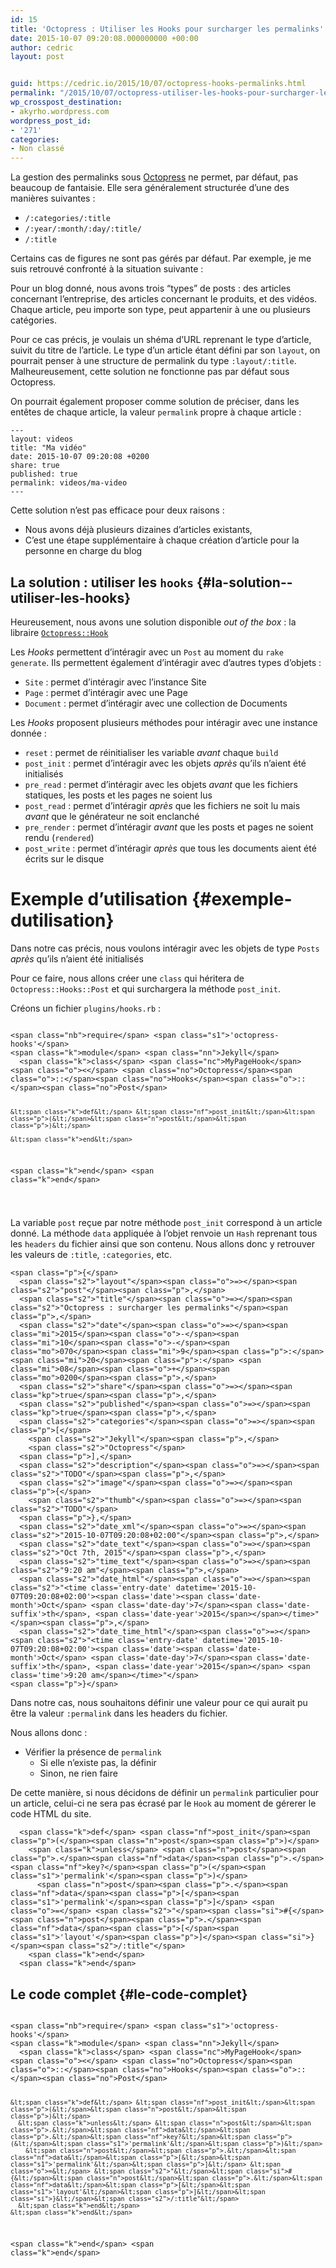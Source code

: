 ```yaml
---
id: 15
title: 'Octopress : Utiliser les Hooks pour surcharger les permalinks'
date: 2015-10-07 09:20:08.000000000 +00:00
author: cedric
layout: post


guid: https://cedric.io/2015/10/07/octopress-hooks-permalinks.html
permalink: "/2015/10/07/octopress-utiliser-les-hooks-pour-surcharger-les-permalinks/"
wp_crosspost_destination:
- akyrho.wordpress.com
wordpress_post_id:
- '271'
categories:
- Non classé
---
```

La gestion des permalinks sous [Octopress](http://octopress.org/) ne permet, par défaut, pas beaucoup de fantaisie. Elle sera généralement structurée d’une des manières suivantes :

  * <code class="highlighter-rouge">/:categories/:title</code>
  * <code class="highlighter-rouge">/:year/:month/:day/:title/</code>
  * <code class="highlighter-rouge">/:title</code>

Certains cas de figures ne sont pas gérés par défaut. Par exemple, je me suis retrouvé confronté à la situation suivante :

Pour un blog donné, nous avons trois “types” de posts : des articles concernant l’entreprise, des articles concernant le produits, et des vidéos. Chaque article, peu importe son type, peut appartenir à une ou plusieurs catégories.

Pour ce cas précis, je voulais un shéma d’URL reprenant le type d’article, suivit du titre de l’article. Le type d’un article étant défini par son <code class="highlighter-rouge">layout</code>, on pourrait penser à une structure de permalink du type <code class="highlighter-rouge">:layout/:title</code>. Malheureusement, cette solution ne fonctionne pas par défaut sous Octopress.

On pourrait également proposer comme solution de préciser, dans les entêtes de chaque article, la valeur <code class="highlighter-rouge">permalink</code> propre à chaque article :

<div class="language-liquid highlighter-rouge">
  <div class="highlight">
    <pre class="highlight"><code>---
layout: videos
title: "Ma vidéo"
date: 2015-10-07 09:20:08 +0200
share: true
published: true
permalink: videos/ma-video
---
</code></pre>
  </div>
</div>

Cette solution n’est pas efficace pour deux raisons :

  * Nous avons déjà plusieurs dizaines d’articles existants,
  * C’est une étape supplémentaire à chaque création d’article pour la personne en charge du blog

## La solution : utiliser les <code class="highlighter-rouge">hooks</code> {#la-solution--utiliser-les-hooks}

Heureusement, nous avons une solution disponible _out of the box_ : la libraire [<code class="highlighter-rouge">Octopress::Hook</code>](https://github.com/octopress/hooks)  
<!-- more -->

  
Les _Hooks_ permettent d’intéragir avec un <code class="highlighter-rouge">Post</code> au moment du <code class="highlighter-rouge">rake generate</code>. Ils permettent également d’intéragir avec d’autres types d’objets :

  * <code class="highlighter-rouge">Site</code> : permet d’intéragir avec l’instance Site
  * <code class="highlighter-rouge">Page</code> : permet d’intéragir avec une Page
  * <code class="highlighter-rouge">Document</code> : permet d’intéragir avec une collection de Documents

Les _Hooks_ proposent plusieurs méthodes pour intéragir avec une instance donnée :

  * <code class="highlighter-rouge">reset</code> : permet de réinitialiser les variable _avant_ chaque <code class="highlighter-rouge">build</code>
  * <code class="highlighter-rouge">post_init</code> : permet d’intéragir avec les objets _après_ qu’ils n’aient été initialisés
  * <code class="highlighter-rouge">pre_read</code> : permet d’intéragir avec les objets _avant_ que les fichiers statiques, les posts et les pages ne soient lus
  * <code class="highlighter-rouge">post_read</code> : permet d’intéragir _après_ que les fichiers ne soit lu mais _avant_ que le générateur ne soit enclanché
  * <code class="highlighter-rouge">pre_render</code> : permet d’intéragir _avant_ que les posts et pages ne soient rendu (<code class="highlighter-rouge">rendered</code>)
  * <code class="highlighter-rouge">post_write</code> : permet d’intéragir _après_ que tous les documents aient été écrits sur le disque

# Exemple d’utilisation {#exemple-dutilisation}

Dans notre cas précis, nous voulons intéragir avec les objets de type <code class="highlighter-rouge">Posts</code> _après_ qu’ils n’aient été initialisés

Pour ce faire, nous allons créer une <code class="highlighter-rouge">class</code> qui héritera de <code class="highlighter-rouge">Octopress::Hooks::Post</code> et qui surchargera la méthode <code class="highlighter-rouge">post_init</code>.

Créons un fichier <code class="highlighter-rouge">plugins/hooks.rb</code> :

<div class="language-ruby highlighter-rouge">
  <div class="highlight">
    <pre class="highlight"><code>
&lt;span class="nb">require&lt;/span> &lt;span class="s1">'octopress-hooks'&lt;/span>
&lt;span class="k">module&lt;/span> &lt;span class="nn">Jekyll&lt;/span>
  &lt;span class="k">class&lt;/span> &lt;span class="nc">MyPageHook&lt;/span> &lt;span class="o">&lt;&lt;/span> &lt;span class="no">Octopress&lt;/span>&lt;span class="o">::&lt;/span>&lt;span class="no">Hooks&lt;/span>&lt;span class="o">::&lt;/span>&lt;span class="no">Post&lt;/span>

    &lt;span class="k">def&lt;/span> &lt;span class="nf">post_init&lt;/span>&lt;span class="p">(&lt;/span>&lt;span class="n">post&lt;/span>&lt;span class="p">)&lt;/span>

    &lt;span class="k">end&lt;/span>

  &lt;span class="k">end&lt;/span>
&lt;span class="k">end&lt;/span>

</code></pre>
  </div>
</div>

La variable <code class="highlighter-rouge">post</code> reçue par notre méthode <code class="highlighter-rouge">post_init</code> correspond à un article donné. La méthode <code class="highlighter-rouge">data</code> appliquée à l’objet renvoie un <code class="highlighter-rouge">Hash</code> reprenant tous les <code class="highlighter-rouge">headers</code> du fichier ainsi que son contenu. Nous allons donc y retrouver les valeurs de <code class="highlighter-rouge">:title</code>, <code class="highlighter-rouge">:categories</code>, etc.

<div class="language-ruby highlighter-rouge">
  <div class="highlight">
    <pre class="highlight"><code>&lt;span class="p">{&lt;/span>
  &lt;span class="s2">"layout"&lt;/span>&lt;span class="o">=>&lt;/span>&lt;span class="s2">"post"&lt;/span>&lt;span class="p">,&lt;/span>
  &lt;span class="s2">"title"&lt;/span>&lt;span class="o">=>&lt;/span>&lt;span class="s2">"Octopress : surcharger les permalinks"&lt;/span>&lt;span class="p">,&lt;/span>
  &lt;span class="s2">"date"&lt;/span>&lt;span class="o">=>&lt;/span>&lt;span class="mi">2015&lt;/span>&lt;span class="o">-&lt;/span>&lt;span class="mi">10&lt;/span>&lt;span class="o">-&lt;/span>&lt;span class="mo">070&lt;/span>&lt;span class="mi">9&lt;/span>&lt;span class="p">:&lt;/span> &lt;span class="mi">20&lt;/span>&lt;span class="p">:&lt;/span> &lt;span class="mi">08&lt;/span>&lt;span class="o">+&lt;/span>&lt;span class="mo">0200&lt;/span>&lt;span class="p">,&lt;/span>
  &lt;span class="s2">"share"&lt;/span>&lt;span class="o">=>&lt;/span>&lt;span class="kp">true&lt;/span>&lt;span class="p">,&lt;/span>
  &lt;span class="s2">"published"&lt;/span>&lt;span class="o">=>&lt;/span>&lt;span class="kp">true&lt;/span>&lt;span class="p">,&lt;/span>
  &lt;span class="s2">"categories"&lt;/span>&lt;span class="o">=>&lt;/span>&lt;span class="p">[&lt;/span>
    &lt;span class="s2">"Jekyll"&lt;/span>&lt;span class="p">,&lt;/span>
    &lt;span class="s2">"Octopress"&lt;/span>
  &lt;span class="p">],&lt;/span>
  &lt;span class="s2">"description"&lt;/span>&lt;span class="o">=>&lt;/span>&lt;span class="s2">"TODO"&lt;/span>&lt;span class="p">,&lt;/span>
  &lt;span class="s2">"image"&lt;/span>&lt;span class="o">=>&lt;/span>&lt;span class="p">{&lt;/span>
    &lt;span class="s2">"thumb"&lt;/span>&lt;span class="o">=>&lt;/span>&lt;span class="s2">"TODO"&lt;/span>
  &lt;span class="p">},&lt;/span>
  &lt;span class="s2">"date_xml"&lt;/span>&lt;span class="o">=>&lt;/span>&lt;span class="s2">"2015-10-07T09:20:08+02:00"&lt;/span>&lt;span class="p">,&lt;/span>
  &lt;span class="s2">"date_text"&lt;/span>&lt;span class="o">=>&lt;/span>&lt;span class="s2">"Oct 7th, 2015"&lt;/span>&lt;span class="p">,&lt;/span>
  &lt;span class="s2">"time_text"&lt;/span>&lt;span class="o">=>&lt;/span>&lt;span class="s2">"9:20 am"&lt;/span>&lt;span class="p">,&lt;/span>
  &lt;span class="s2">"date_html"&lt;/span>&lt;span class="o">=>&lt;/span>&lt;span class="s2">"&lt;time class='entry-date' datetime='2015-10-07T09:20:08+02:00'>&lt;span class='date'>&lt;span class='date-month'>Oct&lt;/span> &lt;span class='date-day'>7&lt;/span>&lt;span class='date-suffix'>th&lt;/span>, &lt;span class='date-year'>2015&lt;/span>&lt;/span>&lt;/time>"&lt;/span>&lt;span class="p">,&lt;/span>
  &lt;span class="s2">"date_time_html"&lt;/span>&lt;span class="o">=>&lt;/span>&lt;span class="s2">"&lt;time class='entry-date' datetime='2015-10-07T09:20:08+02:00'>&lt;span class='date'>&lt;span class='date-month'>Oct&lt;/span> &lt;span class='date-day'>7&lt;/span>&lt;span class='date-suffix'>th&lt;/span>, &lt;span class='date-year'>2015&lt;/span>&lt;/span> &lt;span class='time'>9:20 am&lt;/span>&lt;/time>"&lt;/span>
&lt;span class="p">}&lt;/span>
</code></pre>
  </div>
</div>

Dans notre cas, nous souhaitons définir une valeur pour ce qui aurait pu être la valeur <code class="highlighter-rouge">:permalink</code> dans les headers du fichier.

Nous allons donc :

  * Vérifier la présence de <code class="highlighter-rouge">permalink</code> 
      * Si elle n’existe pas, la définir
      * Sinon, ne rien faire

De cette manière, si nous décidons de définir un <code class="highlighter-rouge">permalink</code> particulier pour un article, celui-ci ne sera pas écrasé par le <code class="highlighter-rouge">Hook</code> au moment de gérerer le code HTML du site.

<div class="language-ruby highlighter-rouge">
  <div class="highlight">
    <pre class="highlight"><code>  &lt;span class="k">def&lt;/span> &lt;span class="nf">post_init&lt;/span>&lt;span class="p">(&lt;/span>&lt;span class="n">post&lt;/span>&lt;span class="p">)&lt;/span>
    &lt;span class="k">unless&lt;/span> &lt;span class="n">post&lt;/span>&lt;span class="p">.&lt;/span>&lt;span class="nf">data&lt;/span>&lt;span class="p">.&lt;/span>&lt;span class="nf">key?&lt;/span>&lt;span class="p">(&lt;/span>&lt;span class="s1">'permalink'&lt;/span>&lt;span class="p">)&lt;/span>
      &lt;span class="n">post&lt;/span>&lt;span class="p">.&lt;/span>&lt;span class="nf">data&lt;/span>&lt;span class="p">[&lt;/span>&lt;span class="s1">'permalink'&lt;/span>&lt;span class="p">]&lt;/span> &lt;span class="o">=&lt;/span> &lt;span class="s2">"&lt;/span>&lt;span class="si">#{&lt;/span>&lt;span class="n">post&lt;/span>&lt;span class="p">.&lt;/span>&lt;span class="nf">data&lt;/span>&lt;span class="p">[&lt;/span>&lt;span class="s1">'layout'&lt;/span>&lt;span class="p">]&lt;/span>&lt;span class="si">}&lt;/span>&lt;span class="s2">/:title"&lt;/span>
    &lt;span class="k">end&lt;/span>
  &lt;span class="k">end&lt;/span>
</code></pre>
  </div>
</div>

## Le code complet {#le-code-complet}

<div class="language-ruby highlighter-rouge">
  <div class="highlight">
    <pre class="highlight"><code>
&lt;span class="nb">require&lt;/span> &lt;span class="s1">'octopress-hooks'&lt;/span>
&lt;span class="k">module&lt;/span> &lt;span class="nn">Jekyll&lt;/span>
  &lt;span class="k">class&lt;/span> &lt;span class="nc">MyPageHook&lt;/span> &lt;span class="o">&lt;&lt;/span> &lt;span class="no">Octopress&lt;/span>&lt;span class="o">::&lt;/span>&lt;span class="no">Hooks&lt;/span>&lt;span class="o">::&lt;/span>&lt;span class="no">Post&lt;/span>

    &lt;span class="k">def&lt;/span> &lt;span class="nf">post_init&lt;/span>&lt;span class="p">(&lt;/span>&lt;span class="n">post&lt;/span>&lt;span class="p">)&lt;/span>
      &lt;span class="k">unless&lt;/span> &lt;span class="n">post&lt;/span>&lt;span class="p">.&lt;/span>&lt;span class="nf">data&lt;/span>&lt;span class="p">.&lt;/span>&lt;span class="nf">key?&lt;/span>&lt;span class="p">(&lt;/span>&lt;span class="s1">'permalink'&lt;/span>&lt;span class="p">)&lt;/span>
        &lt;span class="n">post&lt;/span>&lt;span class="p">.&lt;/span>&lt;span class="nf">data&lt;/span>&lt;span class="p">[&lt;/span>&lt;span class="s1">'permalink'&lt;/span>&lt;span class="p">]&lt;/span> &lt;span class="o">=&lt;/span> &lt;span class="s2">"&lt;/span>&lt;span class="si">#{&lt;/span>&lt;span class="n">post&lt;/span>&lt;span class="p">.&lt;/span>&lt;span class="nf">data&lt;/span>&lt;span class="p">[&lt;/span>&lt;span class="s1">'layout'&lt;/span>&lt;span class="p">]&lt;/span>&lt;span class="si">}&lt;/span>&lt;span class="s2">/:title"&lt;/span>
      &lt;span class="k">end&lt;/span>
    &lt;span class="k">end&lt;/span>

  &lt;span class="k">end&lt;/span>
&lt;span class="k">end&lt;/span>

</code></pre>
  </div>
</div>